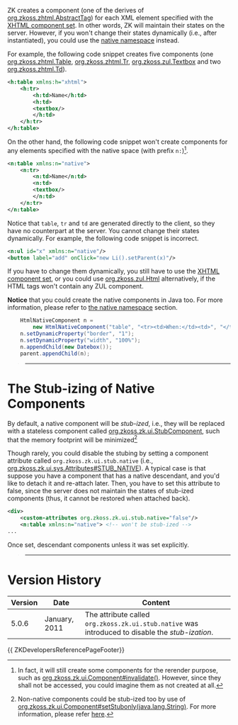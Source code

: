 ZK creates a component (one of the derives of
[org.zkoss.zhtml.AbstractTag](https://www.zkoss.org/javadoc/latest/zk/org/zkoss/zhtml/AbstractTag.html)) for each XML element
specified with the [XHTML component set](zuml_ref/ZUML/Languages/XHTML). In other words, ZK
will maintain their states on the server. However, if you won't change
their states dynamically (i.e., after instantiated), you could use the
[native namespace](zuml_ref/ZUML/Namespaces/Native)
instead.

For example, the following code snippet creates five components (one
[org.zkoss.zhtml.Table](https://www.zkoss.org/javadoc/latest/zk/org/zkoss/zhtml/Table.html),
[org.zkoss.zhtml.Tr](https://www.zkoss.org/javadoc/latest/zk/org/zkoss/zhtml/Tr.html),
[org.zkoss.zul.Textbox](https://www.zkoss.org/javadoc/latest/zk/org/zkoss/zul/Textbox.html) and two
[org.zkoss.zhtml.Td](https://www.zkoss.org/javadoc/latest/zk/org/zkoss/zhtml/Td.html)).

```xml
<h:table xmlns:h="xhtml">
    <h:tr>
        <h:td>Name</h:td>
        <h:td>
        <textbox/>
        </h:td>
    </h:tr>
</h:table>
```

On the other hand, the following code snippet won't create components
for any elements specified with the native space (with prefix `n:`)[^1].

```xml
<n:table xmlns:n="native">
    <n:tr>
        <n:td>Name</n:td>
        <n:td>
        <textbox/>
        </n:td>
    </n:tr>
</n:table>
```

Notice that `table`, `tr` and `td` are generated directly to the client,
so they have no counterpart at the server. You cannot change their
states dynamically. For example, the following code snippet is
incorrect.

```xml
<n:ul id="x" xmlns:n="native"/>
<button label="add" onClick="new Li().setParent(x)"/>
```

If you have to change them dynamically, you still have to use the [XHTML component set](zuml_ref/ZUML/Languages/XHTML), or you
could use [org.zkoss.zul.Html](https://www.zkoss.org/javadoc/latest/zk/org/zkoss/zul/Html.html) alternatively, if the
HTML tags won't contain any ZUL component.

**Notice** that you could create the native components in Java too. For
more information, please refer to [the native namespace]({{site.baseurl}}/zk_dev_ref/ui_patterns/the_native_namespace)
section.

```java
    HtmlNativeComponent n =
        new HtmlNativeComponent("table", "<tr><td>When:</td><td>", "</td></tr>");
    n.setDynamicProperty("border", "1");
    n.setDynamicProperty("width", "100%");
    n.appendChild(new Datebox());
    parent.appendChild(n);
```

> ------------------------------------------------------------------------
>
> <references/>

# The Stub-izing of Native Components

By default, a native component will be *stub-ized*, i.e., they will be
replaced with a stateless component called
[org.zkoss.zk.ui.StubComponent](https://www.zkoss.org/javadoc/latest/zk/org/zkoss/zk/ui/StubComponent.html), such that the memory
footprint will be minimized[^2]

Though rarely, you could disable the stubing by setting a component
attribute called `org.zkoss.zk.ui.stub.native` (i.e.,
[org.zkoss.zk.ui.sys.Attributes#STUB_NATIVE](https://www.zkoss.org/javadoc/latest/zk/org/zkoss/zk/ui/sys/Attributes.html#STUB_NATIVE)).
A typical case is that suppose you have a component that has a native
descendant, and you'd like to detach it and re-attach later. Then, you
have to set this attribute to false, since the server does not maintain
the states of stub-ized components (thus, it cannot be restored when
attached back).

```xml
<div>
    <custom-attributes org.zkoss.zk.ui.stub.native="false"/>
    <n:table xmlns:n="native"> <!-- won't be stub-ized -->
...
```

Once set, descendant components unless it was set explicitly.

> ------------------------------------------------------------------------
>
> <references/>

# Version History

| Version | Date          | Content                                                                                          |
|---------|---------------|--------------------------------------------------------------------------------------------------|
| 5.0.6   | January, 2011 | The attribute called `org.zkoss.zk.ui.stub.native` was introduced to disable the *stub-ization*. |

{{ ZKDevelopersReferencePageFooter}}

[^1]: In fact, it will still create some components for the rerender
    purpose, such as
    [org.zkoss.zk.ui.Component#invalidate()](https://www.zkoss.org/javadoc/latest/zk/org/zkoss/zk/ui/Component.html#invalidate()).
    However, since they shall not be accessed, you could imagine them as
    not created at all.

[^2]: Non-native components could be stub-ized too by use of
    [org.zkoss.zk.ui.Component#setStubonly(java.lang.String)](https://www.zkoss.org/javadoc/latest/zk/org/zkoss/zk/ui/Component.html#setStubonly(java.lang.String)).
    For more information, please refer
    [here]({{site.baseurl}}/zk_dev_ref/performance_tips/specify_stubonly_for_client-only_components).
